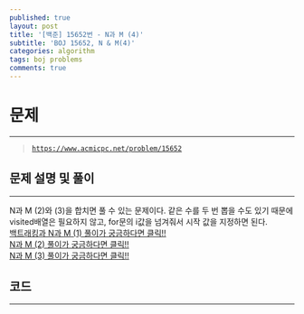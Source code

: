 ```yaml
---
published: true
layout: post
title: '[백준] 15652번 - N과 M (4)'
subtitle: 'BOJ 15652, N & M(4)'
categories: algorithm
tags: boj problems
comments: true
---
```

# **문제**
---
> [`https://www.acmicpc.net/problem/15652`](https://www.acmicpc.net/problem/15652)

## **문제 설명 및 풀이**
---
N과 M (2)와 (3)을 합치면 풀 수 있는 문제이다. 같은 수를 두 번 뽑을 수도 있기 때문에 visited배열은 필요하지 않고, for문의 i값을 넘겨줘서 시작 값을 지정하면 된다.  
[백트래킹과 N과 M (1) 풀이가 궁금하다면 클릭!!](https://sundongkim-dev.github.io/algorithm/2021/01/03/algorithm-BOJ-N&M/)  
[N과 M (2) 풀이가 궁금하다면 클릭!!](https://sundongkim-dev.github.io/algorithm/2021/01/09/algorithm-BOJ-N&M(2)/)  
[N과 M (3) 풀이가 궁금하다면 클릭!!](https://sundongkim-dev.github.io/algorithm/2021/01/09/algorithm-BOJ-N&M(3)/)  

## **코드**
---
<script src="https://gist.github.com/sundongkim-dev/efe05b198a27d4ea280262566777940a.js"></script>
